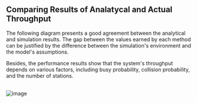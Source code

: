 ## Comparing Results of Analatycal and Actual Throughput 

The following diagram presents a good agreement between the analytical and simulation results. The gap between the values earned by each method can be justified by the difference between the simulation's environment and the model's assumptions.

Besides, the performance results show that the system's throughput depends on various factors, including busy probability, collision probability, and the number of stations.
<br/> <br/>

![image](https://user-images.githubusercontent.com/66460485/117952466-6fc34a80-b32a-11eb-8e23-26f3b308b827.png)
